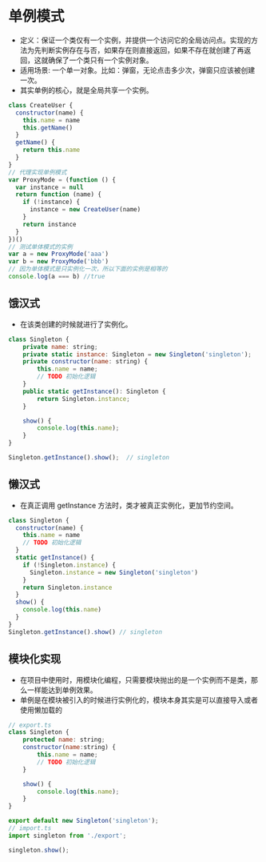 # 单例模式

- 定义：保证一个类仅有一个实例，并提供一个访问它的全局访问点。实现的方法为先判断实例存在与否，如果存在则直接返回，如果不存在就创建了再返回，这就确保了一个类只有一个实例对象。
- 适用场景: 一个单一对象。比如：弹窗，无论点击多少次，弹窗只应该被创建一次。
- 其实单例的核心，就是全局共享一个实例。

```js
class CreateUser {
  constructor(name) {
    this.name = name
    this.getName()
  }
  getName() {
    return this.name
  }
}
// 代理实现单例模式
var ProxyMode = (function () {
  var instance = null
  return function (name) {
    if (!instance) {
      instance = new CreateUser(name)
    }
    return instance
  }
})()
// 测试单体模式的实例
var a = new ProxyMode('aaa')
var b = new ProxyMode('bbb')
// 因为单体模式是只实例化一次，所以下面的实例是相等的
console.log(a === b) //true
```

## 饿汉式

- 在该类创建的时候就进行了实例化。

```javascript
class Singleton {
    private name: string;
    private static instance: Singleton = new Singleton('singleton');
    private constructor(name: string) {
        this.name = name;
        // TODO 初始化逻辑
    }
    public static getInstance(): Singleton {
        return Singleton.instance;
    }

    show() {
        console.log(this.name);
    }
}

Singleton.getInstance().show();  // singleton
```

## 懒汉式

- 在真正调用 getInstance 方法时，类才被真正实例化，更加节约空间。

```javascript
class Singleton {
  constructor(name) {
    this.name = name
    // TODO 初始化逻辑
  }
  static getInstance() {
    if (!Singleton.instance) {
      Singleton.instance = new Singleton('singleton')
    }
    return Singleton.instance
  }
  show() {
    console.log(this.name)
  }
}
Singleton.getInstance().show() // singleton
```

## 模块化实现

- 在项目中使用时，用模块化编程，只需要模块抛出的是一个实例而不是类，那么一样能达到单例效果。
- 单例是在模块被引入的时候进行实例化的，模块本身其实是可以直接导入或者使用懒加载的

```javascript
// export.ts
class Singleton {
    protected name: string;
    constructor(name:string) {
        this.name = name;
        // TODO 初始化逻辑
    }

    show() {
        console.log(this.name);
    }
}

export default new Singleton('singleton');
// import.ts
import singleton from './export';

singleton.show();
```
